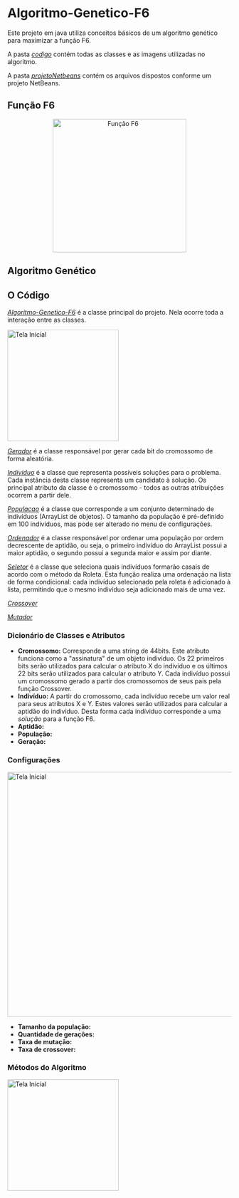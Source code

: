 # Algoritmo-Genetico-F6

Este projeto em java utiliza conceitos básicos de um algoritmo genético para maximizar a função F6. 

A pasta [*codigo*](https://github.com/rlBessa/Algoritmo-Genetico-F6/tree/main/codigo) contém todas as classes e as imagens utilizadas no algoritmo.

A pasta [*projetoNetbeans*](https://github.com/rlBessa/Algoritmo-Genetico-F6/tree/main/projetoNetbeans) contém os arquivos dispostos conforme um projeto NetBeans.

## Função F6

  <p align="center">
  <img width="300" src="https://user-images.githubusercontent.com/61857348/194768865-146966e2-6dcc-4025-80cf-de37acd4f585.png" alt="Função F6">
  </p>


## Algoritmo Genético



## O Código
[*Algoritmo-Genetico-F6*](https://github.com/rlBessa/Algoritmo-Genetico-F6/blob/main/codigo/AlgoritmoGeneticoF6.java) é a classe principal do projeto. Nela ocorre toda a interação entre as classes.

  <p align="left">
  <img width="250" src="https://user-images.githubusercontent.com/61857348/194769879-552a614d-7801-4fe0-8317-2c41897ebee8.png" alt="Tela Inicial">
  </p>

[*Gerador*](https://github.com/rlBessa/Algoritmo-Genetico-F6/blob/main/codigo/AlgoritmoGeneticoF6.java) é a classe responsável por gerar cada bit do cromossomo de forma aleatória.

[*Individuo*](https://github.com/rlBessa/Algoritmo-Genetico-F6/blob/main/codigo/AlgoritmoGeneticoF6.java) é a classe que representa possíveis soluções para o problema. Cada instância desta classe representa um candidato à solução. Os principal atributo da classe é o cromossomo - todos as outras atribuições ocorrem a partir dele.

[*Populacao*](https://github.com/rlBessa/Algoritmo-Genetico-F6/blob/main/codigo/AlgoritmoGeneticoF6.java) é a classe que corresponde a um conjunto determinado de indivíduos (ArrayList de objetos). O tamanho da população é pré-definido em 100 indivíduos, mas pode ser alterado no menu de configurações. 

[*Ordenador*](https://github.com/rlBessa/Algoritmo-Genetico-F6/blob/main/codigo/AlgoritmoGeneticoF6.java) é a classe responsável por ordenar uma população por ordem decrescente de aptidão, ou seja, o primeiro indivíduo do ArrayList possui a maior aptidão, o segundo possui a segunda maior e assim por diante.

[*Seletor*](https://github.com/rlBessa/Algoritmo-Genetico-F6/blob/main/codigo/AlgoritmoGeneticoF6.java) é a classe que seleciona quais indivíduos formarão casais de acordo com o método da Roleta. Esta função realiza uma ordenação na lista de forma condicional: cada indivíduo selecionado pela roleta é adicionado à lista, permitindo que o mesmo indivíduo seja adicionado mais de uma vez.

[*Crossover*](https://github.com/rlBessa/Algoritmo-Genetico-F6/blob/main/codigo/AlgoritmoGeneticoF6.java)

[*Mutador*](https://github.com/rlBessa/Algoritmo-Genetico-F6/blob/main/codigo/AlgoritmoGeneticoF6.java)



### Dicionário de Classes e Atributos

  * **Cromossomo:** Corresponde a uma string de 44bits. Este atributo funciona como a "assinatura" de um objeto indivíduo. Os 22 primeiros bits serão utilizados para calcular o atributo X do indivíduo e os últimos 22 bits serão utilizados para calcular o atributo Y. Cada indivíduo possui um cromossomo gerado a partir dos cromossomos de seus pais pela função Crossover.
  * **Indivíduo:** A partir do cromossomo, cada indivíduo recebe um valor real para seus atributos X e Y. Estes valores serão utilizados para calcular a aptidão do indivíduo. Desta forma cada indíviduo corresponde a uma *solução* para a função F6.  
  * **Aptidão:**
  * **População:**
  * **Geração:**

### Configurações
  
  <p align="left">
  <img width="550" src="https://user-images.githubusercontent.com/61857348/194770179-a906c85f-7b17-4777-a6a9-939e6d2d2aba.png" alt="Tela Inicial">
  </p>

  * **Tamanho da população:**
  * **Quantidade de gerações:**
  * **Taxa de mutação:**
  * **Taxa de crossover:**
  
### Métodos do Algoritmo

  <p align="left">
  <img width="250" src="https://user-images.githubusercontent.com/61857348/194770182-3083f408-3448-43a3-b6d4-28de229207c6.png" alt="Tela Inicial">
  </p>
  
  
  
